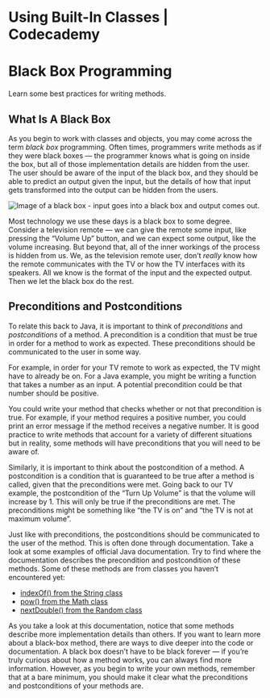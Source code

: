 # Using Built-In Classes | Codecademy

# Black Box Programming

Learn some best practices for writing methods.

## What Is A Black Box

As you begin to work with classes and objects, you may come across the term _black box_ programming. Often times, programmers write methods as if they were black boxes — the programmer knows what is going on inside the box, but all of those implementation details are hidden from the user. The user should be aware of the input of the black box, and they should be able to predict an output given the input, but the details of how that input gets transformed into the output can be hidden from the users.

![Image of a black box - input goes into a black box and output comes out.](https://static-assets.codecademy.com/Paths/ap-computer-science/blackBox/blackBox.png)

Most technology we use these days is a black box to some degree. Consider a television remote — we can give the remote some input, like pressing the “Volume Up” button, and we can expect some output, like the volume increasing. But beyond that, all of the inner workings of the process is hidden from us. We, as the television remote user, don’t _really_ know how the remote communicates with the TV or how the TV interfaces with its speakers. All we know is the format of the input and the expected output. Then we let the black box do the rest.

## Preconditions and Postconditions

To relate this back to Java, it is important to think of _preconditions_ and _postconditions_ of a method. A precondition is a condition that must be true in order for a method to work as expected. These preconditions should be communicated to the user in some way.

For example, in order for your TV remote to work as expected, the TV might have to already be on. For a Java example, you might be writing a function that takes a number as an input. A potential precondition could be that number should be positive.

You could write your method that checks whether or not that precondition is true. For example, if your method requires a positive number, you could print an error message if the method receives a negative number. It is good practice to write methods that account for a variety of different situations but in reality, some methods will have preconditions that you will need to be aware of.

Similarly, it is important to think about the postcondition of a method. A postcondition is a condition that is guaranteed to be true after a method is called, given that the preconditions were met. Going back to our TV example, the postcondition of the “Turn Up Volume” is that the volume will increase by 1. This will only be true if the preconditions are met. The preconditions might be something like “the TV is on” and “the TV is not at maximum volume”.

Just like with preconditions, the postconditions should be communicated to the user of the method. This is often done through documentation. Take a look at some examples of official Java documentation. Try to find where the documentation describes the precondition and postcondition of these methods. Some of these methods are from classes you haven’t encountered yet:

-   [indexOf() from the String class](<https://docs.oracle.com/javase/7/docs/api/java/lang/String.html#indexOf(int)>)
-   [pow() from the Math class](https://docs.oracle.com/javase/8/docs/api/java/lang/Math.html#pow-double-double-)
-   [nextDouble() from the Random class](https://docs.oracle.com/javase/8/docs/api/java/util/Random.html#nextDouble--)

As you take a look at this documentation, notice that some methods describe more implementation details than others. If you want to learn more about a black-box method, there are ways to dive deeper into the code or documentation. A black box doesn’t have to be black forever — if you’re truly curious about how a method works, you can always find more information. However, as you begin to write your own methods, remember that at a bare minimum, you should make it clear what the preconditions and postconditions of your methods are.
